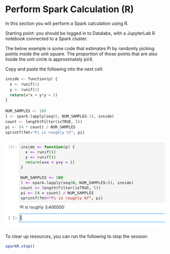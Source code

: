 # Perform Spark Calculation (R)

In this section you will perform a Spark calculation using R.

Starting point: you should be logged in to Datalabs,
with a JupyterLab R notebook connected to a Spark cluster.

The below example is some code that estimates Pi by randomly picking points
inside the unit square.
The proportion of those points that are also inside the unit circle is approximately pi/4.

Copy and paste the following into the next cell:

```python
inside <- function(p) {
  x <- runif(1)
  y <- runif(1)
  return(x*x + y*y < 1)
}

NUM_SAMPLES <- 100
l <- spark.lapply(seq(0, NUM_SAMPLES-1), inside)
count <- length(Filter(isTRUE, l))
pi <- (4 * count) / NUM_SAMPLES
sprintf(fmt="Pi is roughly %f", pi)
```

![jupyterlab spark python calculation](../../img/jupyterlab-spark-r-calculation-done.png
"jupyterlab spark python calculation")

To clear up resources, you can run the following to stop the session:

```r
sparkR.stop()
```
